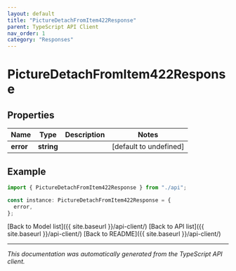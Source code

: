 ```yaml
---
layout: default
title: "PictureDetachFromItem422Response"
parent: TypeScript API Client
nav_order: 1
category: "Responses"
---
```


# PictureDetachFromItem422Response

## Properties

| Name      | Type       | Description | Notes                  |
| --------- | ---------- | ----------- | ---------------------- |
| **error** | **string** |             | [default to undefined] |

## Example

```typescript
import { PictureDetachFromItem422Response } from "./api";

const instance: PictureDetachFromItem422Response = {
  error,
};
```

[Back to Model list]({{ site.baseurl }}/api-client/) [Back to API list]({{ site.baseurl }}/api-client/) [Back to README]({{ site.baseurl }}/api-client/)

---

_This documentation was automatically generated from the TypeScript API client._
